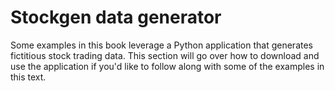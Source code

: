 # Stockgen data generator

Some examples in this book leverage a Python application that generates fictitious stock trading data. This section will go over how to download and use the application if you'd like to follow along with some of the examples in this text.

